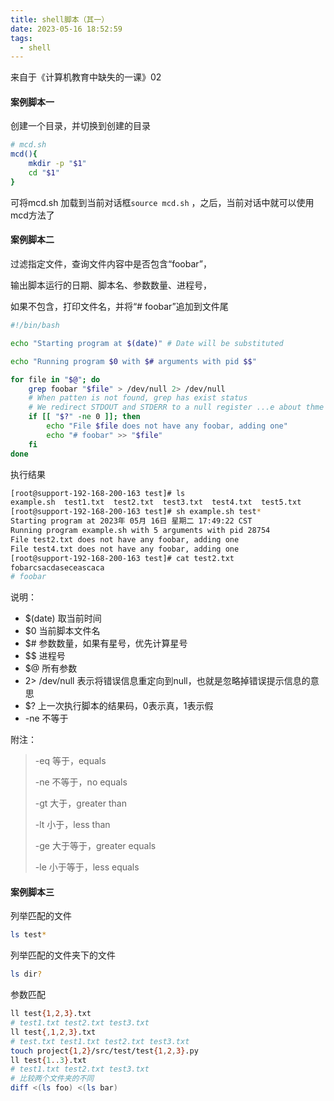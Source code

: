 ```yaml
---
title: shell脚本（其一）
date: 2023-05-16 18:52:59
tags: 
  - shell
---
```








来自于《计算机教育中缺失的一课》02

#### 案例脚本一

创建一个目录，并切换到创建的目录

``` sh
# mcd.sh
mcd(){
	mkdir -p "$1"
	cd "$1"
}
```

可将mcd.sh 加载到当前对话框<code>source mcd.sh</code> ，之后，当前对话中就可以使用mcd方法了

#### 案例脚本二

过滤指定文件，查询文件内容中是否包含“foobar”，

输出脚本运行的日期、脚本名、参数数量、进程号，

如果不包含，打印文件名，并将“# foobar”追加到文件尾

``` sh
#!/bin/bash

echo "Starting program at $(date)" # Date will be substituted

echo "Running program $0 with $# arguments with pid $$"

for file in "$@"; do
	grep foobar "$file" > /dev/null 2> /dev/null
	# When patten is not found, grep has exist status
	# We redirect STDOUT and STDERR to a null register ...e about thme
	if [[ "$?" -ne 0 ]]; then
		echo "File $file does not have any foobar, adding one"
		echo "# foobar" >> "$file"
	fi
done
```

执行结果

``` sh
[root@support-192-168-200-163 test]# ls
example.sh  test1.txt  test2.txt  test3.txt  test4.txt  test5.txt
[root@support-192-168-200-163 test]# sh example.sh test*
Starting program at 2023年 05月 16日 星期二 17:49:22 CST
Running program example.sh with 5 arguments with pid 28754
File test2.txt does not have any foobar, adding one
File test4.txt does not have any foobar, adding one
[root@support-192-168-200-163 test]# cat test2.txt 
fobarcsacdaseceascaca
# foobar
```



说明：

* $(date)  取当前时间
* $0 当前脚本文件名
* $# 参数数量，如果有星号，优先计算星号
* $$ 进程号
* $@ 所有参数
* 2> /dev/null   表示将错误信息重定向到null，也就是忽略掉错误提示信息的意思
* $? 上一次执行脚本的结果码，0表示真，1表示假
* -ne  不等于

附注：

> -eq 等于，equals
>
> -ne 不等于，no equals
>
> -gt 大于，greater than
>
> -lt 小于，less than
>
> -ge 大于等于，greater equals
>
> -le 小于等于，less equals

#### 案例脚本三

列举匹配的文件

``` sh
ls test*
```

列举匹配的文件夹下的文件

``` sh
ls dir?
```

参数匹配

``` sh
ll test{1,2,3}.txt
# test1.txt test2.txt test3.txt
ll test{,1,2,3}.txt
# test.txt test1.txt test2.txt test3.txt
touch project{1,2}/src/test/test{1,2,3}.py
ll test{1..3}.txt
# test1.txt test2.txt test3.txt
# 比较两个文件夹的不同
diff <(ls foo) <(ls bar)
```



